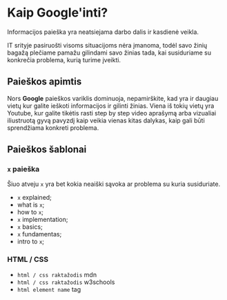 # Kaip Google'inti?

Informacijos paieška yra neatsiejama darbo dalis ir kasdienė veikla.

IT srityje pasiruošti visoms situacijoms nėra įmanoma, todėl savo žinių bagažą plečiame pamažu gilindami savo žinias tada, kai susiduriame su konkrečia problema, kurią turime įveikti.

## Paieškos apimtis

Nors **Google** paieškos variklis dominuoja, nepamirškite, kad yra ir daugiau vietų kur galite ieškoti informacijos ir gilinti žinias. Viena iš tokių vietų yra Youtube, kur galite tikėtis rasti step by step video aprašymą arba vizualiai iliustruotą gyvą pavyzdį kaip veikia vienas kitas dalykas, kaip gali būti sprendžiama konkreti problema.

## Paieškos šablonai

### `x` paieška

Šiuo atveju `x` yra bet kokia neaiški sąvoka ar problema su kuria susiduriate.

-   `x` explained;
-   what is `x`;
-   how to `x`;
-   `x` implementation;
-   `x` basics;
-   `x` fundamentas;
-   intro to `x`;

### HTML / CSS

-   `html / css raktažodis` mdn
-   `html / css raktažodis` w3schools
-   `html element name` tag
